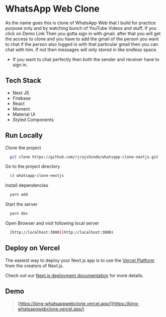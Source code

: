 # WhatsApp Web Clone

As the name goes this is clone of WhatsApp Web that I build for practice purpose only and by watching bunch of YouTube Videos and stuff. 
If you click on Demo Link Then you gotta sign in with gmail. after that you will get the access to clone and you have to add the gmail of the person you want to chat if the person also logged in with that particular gmail then you can chat with him. If not then messages will only stored in like endless space. 
- If you want to chat perfectly then both the sender and receiver have to sign in.


## Tech Stack

- Next JS
- Firebase
- React
- Moment
- Material UI
- Styled Components


## Run Locally

Clone the project

```bash
  git clone https://github.com/rjrajshinde/whatsapp-clone-nextjs.git
```

Go to the project directory

```bash
  cd whatsapp-clone-nextjs
```

Install dependencies

```bash
  yarn add
```

Start the server

```bash
  yarn dev
```

Open Browser and visit following local server

```bash
  [http://localhost:3000](http://localhost:3000)
```

## Deploy on Vercel

The easiest way to deploy your Next.js app is to use the [Vercel Platform](https://vercel.com/new?utm_medium=default-template&filter=next.js&utm_source=create-next-app&utm_campaign=create-next-app-readme) from the creators of Next.js.

Check out our [Next.js deployment documentation](https://nextjs.org/docs/deployment) for more details.

## Demo

> [https://king-whatsappwebclone.vercel.app/](https://king-whatsappwebclone.vercel.app/)

